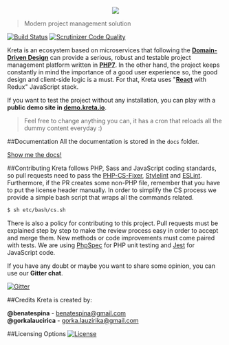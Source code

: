 <p align="center">
    <a href="https://kreta.io" target="_blank">
        <img src="https://rawgithub.com/kreta/kreta/master/docs/_svg/logo.svg">
    </a>
</p>

> Modern project management solution

[![Build Status](https://travis-ci.org/kreta/Kreta.svg?branch=master)](https://travis-ci.org/kreta/Kreta)
[![Scrutinizer Code Quality](https://scrutinizer-ci.com/g/kreta/Kreta/badges/quality-score.png?b=master)](https://scrutinizer-ci.com/g/kreta/Kreta/?branch=master)

Kreta is an ecosystem based on microservices that following the **[Domain-Driven Design][1]** can provide a serious,
robust and testable project management platform written in **[PHP7][2]**. In the other hand, the project keeps
constantly in mind the importance of a good user experience so, the good design and client-side logic is a must. For
that, Kreta uses "**[React][3]** with Redux" JavaScript stack.

If you want to test the project without any installation, you can play with a **public demo site in
[demo.kreta.io][4]**.
> Feel free to change anything you can, it has a cron that reloads all the dummy content everyday :)

##Documentation
All the documentation is stored in the `docs` folder.

[Show me the docs!](docs/index.md)

##Contributing
Kreta follows PHP, Sass and JavaScript coding standards, so pull requests need to pass the [PHP-CS-Fixer][5],
[Stylelint][6] and [ESLint][7]. Furthermore, if the PR creates some non-PHP file, remember that you have to put the
license header manually. In order to simplify the CS process we provide a simple bash script that wraps all the
commands related.
```bash
$ sh etc/bash/cs.sh
```

There is also a policy for contributing to this project. Pull requests must be explained step by step to make the
review process easy in order to accept and merge them. New methods or code improvements must come paired with
tests. We are using [PhpSpec][8] for PHP unit testing and [Jest][9] for JavaScript code.

If you have any doubt or maybe you want to share some opinion, you can use our **Gitter chat**.

[![Gitter](https://badges.gitter.im/Join%20Chat.svg)](https://gitter.im/kreta/kreta?utm_source=badge&utm_medium=badge&utm_campaign=pr-badge&utm_content=badge)

##Credits
Kreta is created by:
>
**@benatespina** - [benatespina@gmail.com](mailto:benatespina@gmail.com)<br>
**@gorkalaucirica** - [gorka.lauzirika@gmail.com](mailto:gorka.lauzirika@gmail.com)

##Licensing Options
[![License](https://poser.pugx.org/kreta/kreta/license.svg)](https://github.com/kreta/kreta/blob/master/LICENSE)

[1]: https://en.wikipedia.org/wiki/Domain-driven_design
[2]: http://php.net/
[3]: https://facebook.github.io/react/
[4]: http://demo.kreta.io/
[5]: http://cs.sensiolabs.org/
[6]: http://stylelint.io/
[7]: http://eslint.org/
[8]: http://www.phpspec.net/
[9]: https://facebook.github.io/jest/
